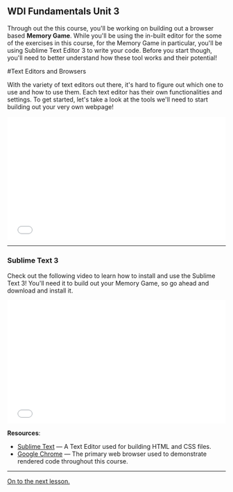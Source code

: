 **WDI Fundamentals Unit 3**
---

Through out the this course, you'll be working on building out a browser based **Memory Game**. While you'll be using the in-built editor for the some of the exercises in this course, for the Memory Game in particular, you'll be using Sublime Text Editor 3 to write your code. Before you start though, you'll need to better understand how these tool works and their potential!

#Text Editors and Browsers

With the variety of text editors out there, it's hard to figure out which one to use and how to use them. Each text editor has their own functionalities and settings. To get started, let's take a look at the tools we'll need to start building out your very own webpage!

<div class="wistia_responsive_padding" style="padding:56.25% 0 0 0;position:relative;"><div class="wistia_responsive_wrapper" style="height:100%;left:0;position:absolute;top:0;width:100%;"><iframe src="//fast.wistia.net/embed/iframe/nmnxm7vj66?seo=false&videoFoam=true" allowtransparency="true" frameborder="0" scrolling="no" class="wistia_embed" name="wistia_embed" allowfullscreen mozallowfullscreen webkitallowfullscreen oallowfullscreen msallowfullscreen width="100%" height="100%"></iframe></div></div>
<script src="//fast.wistia.net/assets/external/E-v1.js" async></script>

---

### Sublime Text 3

Check out the following video to learn how to install and use the Sublime Text 3! You'll need it to build out your Memory Game, so go ahead and download and install it. 

<div class="wistia_responsive_padding" style="padding:56.25% 0 0 0;position:relative;"><div class="wistia_responsive_wrapper" style="height:100%;left:0;position:absolute;top:0;width:100%;"><iframe src="//fast.wistia.net/embed/iframe/weu4rtct39?seo=false&videoFoam=true" allowtransparency="true" frameborder="0" scrolling="no" class="wistia_embed" name="wistia_embed" allowfullscreen mozallowfullscreen webkitallowfullscreen oallowfullscreen msallowfullscreen width="100%" height="100%"></iframe></div></div>
<script src="//fast.wistia.net/assets/external/E-v1.js" async></script>

**Resources**:

* [Sublime Text](https://www.sublimetext.com/3) — A Text Editor used for building HTML and CSS files.
* [Google Chrome](http://www.google.com/chrome/) — The primary web browser used to demonstrate rendered code throughout this course.



---

[On to the next lesson.](04_lesson.md)

